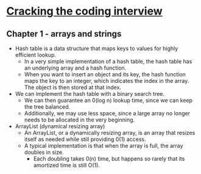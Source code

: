 # [Cracking the coding interview](https://www.goodreads.com/book/show/12544648)

## Chapter 1 - arrays and strings

- Hash table is a data structure that maps keys to values for highly efficient lookup.
  - In a very simple implementation of a hash table, the hash table has an underlying array and a hash function.
  - When you want to insert an object and its key, the hash function maps the key to an integer, which indicates the index in the array. The object is then stored at that index.
- We can implement the hash table with a binary search tree.
  - We can then guarantee an 0(log n) lookup time, since we can keep the tree balanced.
  - Additionally, we may use less space, since a large array no longer needs to be allocated in the very beginning.
- ArrayList (dynamical resizing array)
  - An ArrayList, or a dynamically resizing array, is an array that resizes itself as needed while still providing 0(1) access.
  - A typical implementation is that when the array is full, the array doubles in size.
    - Each doubling takes 0(n) time, but happens so rarely that its amortized time is still O(1).
